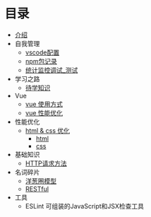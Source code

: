 # 目录

* [介绍](README.md)
* 自我管理
  * [vscode配置](./docs/selfManagement/vscode配置.md)
  * [npm包记录](./docs/selfManagement/npm包列表.md)
  * [统计监控调试_测试](./docs/selfManagement/统计_监控_调试_测试.md)
* 学习之路
  * [待学知识](./docs/learn/待学知识.md)
* Vue
  * [vue 使用方式](./docs/vue/vue_use.md)
  * [vue 性能优化](./docs/vue/vue_opz.md)
* 性能优化
  * [html & css 优化](./docs/performance/html_css.md)
    * [html](./docs/performance/html_css.md#html)
    * [css](./docs/performance/html_css.md#css)
* 基础知识
  * [HTTP请求方法](./docs/word/01_http_method.md)
* 名词碎片
  * [洋葱圈模型](./docs/word/01_ycq.md)
  * [RESTful](./docs/word/02_RESTful.md)
* 工具
  * ESLint 可组装的JavaScript和JSX检查工具
